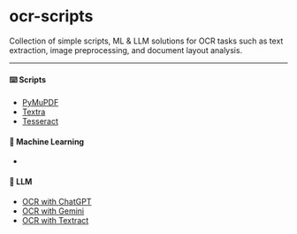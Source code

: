 # ocr-scripts
Collection of simple scripts, ML & LLM solutions for OCR tasks such as text extraction, image preprocessing, and document layout analysis.

---

#### ⌨️ Scripts
- [PyMuPDF](https://github.com/kariemoorman/ocr-scripts/tree/main/scripts/PyMuPDF)
- [Textra](https://github.com/kariemoorman/ocr-scripts/tree/main/scripts/textra)
- [Tesseract](https://github.com/kariemoorman/ocr-scripts/tree/main/scripts/tesseract)

#### 🤖 Machine Learning 
- 


#### 🧠 LLM
- [OCR with ChatGPT](https://github.com/kariemoorman/ocr-scripts/tree/main/scripts/OpenAI)
- [OCR with Gemini](https://github.com/kariemoorman/ocr-scripts/tree/main/scripts/Gemini)
- [OCR with Textract](https://github.com/kariemoorman/ocr-scripts/tree/main/scripts/Textract)
